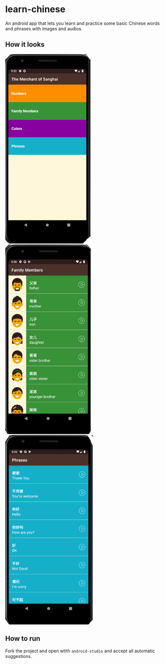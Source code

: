 # learn-chinese
An android app that lets you learn and practice some basic Chinese words and phrases with images and audios. 

## How it looks
![mainActivity](https://github.com/nilTheDev/learn-chinese/blob/master/screenshots/mainActivity.png)   ![familyActivity](https://github.com/nilTheDev/learn-chinese/blob/master/screenshots/familyActivity.png)   ![phrasesActivity](https://github.com/nilTheDev/learn-chinese/blob/master/screenshots/phrasesActivity.png)

## How to run
Fork the project and open wtith  `android-studio` and accept all automatic suggestions.
